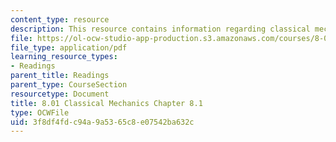 ```yaml
---
content_type: resource
description: This resource contains information regarding classical mechanics.
file: https://ol-ocw-studio-app-production.s3.amazonaws.com/courses/8-01sc-classical-mechanics-fall-2016/3f8df4fdc94a9a5365c8e07542ba632c_MIT8_01F16_chapter8.1.pdf
file_type: application/pdf
learning_resource_types:
- Readings
parent_title: Readings
parent_type: CourseSection
resourcetype: Document
title: 8.01 Classical Mechanics Chapter 8.1
type: OCWFile
uid: 3f8df4fd-c94a-9a53-65c8-e07542ba632c
---
```

